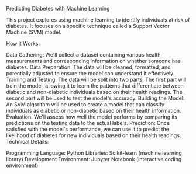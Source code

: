 Predicting Diabetes with Machine Learning

This project explores using machine learning to identify individuals at risk of diabetes. It focuses on a specific technique called a Support Vector Machine (SVM) model.

How it Works:

Data Gathering: We'll collect a dataset containing various health measurements and corresponding information on whether someone has diabetes.
Data Preparation: The data will be cleaned, formatted, and potentially adjusted to ensure the model can understand it effectively.
Training and Testing: The data will be split into two parts. The first part will train the model, allowing it to learn the patterns that differentiate between diabetic and non-diabetic individuals based on their health readings. The second part will be used to test the model's accuracy.
Building the Model: An SVM algorithm will be used to create a model that can classify individuals as diabetic or non-diabetic based on their health information.
Evaluation: We'll assess how well the model performs by comparing its predictions on the testing data to the actual labels.
Prediction: Once satisfied with the model's performance, we can use it to predict the likelihood of diabetes for new individuals based on their health readings.
Technical Details:

Programming Language: Python
Libraries: Scikit-learn (machine learning library)
Development Environment: Jupyter Notebook (interactive coding environment)
